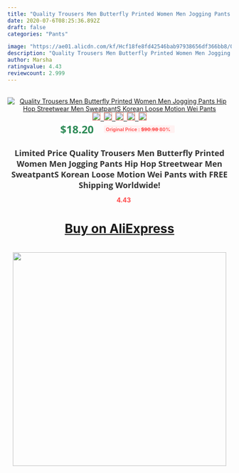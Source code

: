 ```yaml
---
title: "Quality Trousers Men Butterfly Printed Women Men Jogging Pants Hip Hop Streetwear Men SweatpantS Korean Loose Motion Wei Pants"
date: 2020-07-6T08:25:36.892Z
draft: false
categories: "Pants"

image: "https://ae01.alicdn.com/kf/Hcf18fe8fd42546bab97938656df366bb8/Quality-Trousers-Men-Butterfly-Printed-Women-Men-Jogging-Pants-Hip-Hop-Streetwear-Men-SweatpantS-Korean-Loose.jpg"
description: "Quality Trousers Men Butterfly Printed Women Men Jogging Pants Hip Hop Streetwear Men SweatpantS Korean Loose Motion Wei Pants"
author: Marsha
ratingvalue: 4.43
reviewcount: 2.999
---
```

<br>
<div style="text-align: center;">
<a href="https://s.click.aliexpress.com/e/_Afdsev" target="_blank" rel="nofollow noopener noreferrer"><img alt="Quality Trousers Men Butterfly Printed Women Men Jogging Pants Hip Hop Streetwear Men SweatpantS Korean Loose Motion Wei Pants" class="magnifier-image" src="https://ae01.alicdn.com/kf/Hcf18fe8fd42546bab97938656df366bb8/Quality-Trousers-Men-Butterfly-Printed-Women-Men-Jogging-Pants-Hip-Hop-Streetwear-Men-SweatpantS-Korean-Loose.jpg_640x640.jpg">
<br>
<img style="border:1px solid salmon" src="https://ae01.alicdn.com/kf/Hcf18fe8fd42546bab97938656df366bb8/Quality-Trousers-Men-Butterfly-Printed-Women-Men-Jogging-Pants-Hip-Hop-Streetwear-Men-SweatpantS-Korean-Loose.jpg_120x120.jpg">&nbsp;&nbsp;<img style="border:1px solid salmon" src="https://ae01.alicdn.com/kf/Hf437f995ba014f4ea689998f77c9e4c8G/Quality-Trousers-Men-Butterfly-Printed-Women-Men-Jogging-Pants-Hip-Hop-Streetwear-Men-SweatpantS-Korean-Loose.jpg_120x120.jpg">&nbsp;&nbsp;<img style="border:1px solid salmon" src="https://ae01.alicdn.com/kf/H5bcdf46c3c2740ac89adf1a0deb97cb5Q/Quality-Trousers-Men-Butterfly-Printed-Women-Men-Jogging-Pants-Hip-Hop-Streetwear-Men-SweatpantS-Korean-Loose.jpg_120x120.jpg">&nbsp;&nbsp;<img style="border:1px solid salmon" src="https://ae01.alicdn.com/kf/H80778e8d27454e6c9fbba1adc15a5268l/Quality-Trousers-Men-Butterfly-Printed-Women-Men-Jogging-Pants-Hip-Hop-Streetwear-Men-SweatpantS-Korean-Loose.jpg_120x120.jpg">&nbsp;&nbsp;<img style="border:1px solid salmon" src="https://ae01.alicdn.com/kf/Hd4d3e706a5254762a51ed28f13982a900/Quality-Trousers-Men-Butterfly-Printed-Women-Men-Jogging-Pants-Hip-Hop-Streetwear-Men-SweatpantS-Korean-Loose.jpg_120x120.jpg"></a></div><br0>
<div style="text-align: center;"><span style="background-color: white; border: 0px; box-sizing: border-box; color: seagreen; display: inline-block; font-family: &quot;open sans&quot; , &quot;arial&quot; , &quot;helvetica&quot; , sans-serif , &quot;heiti&quot;; font-size: 24px; font-stretch: inherit; font-weight: 700; line-height: inherit; margin: 0px 10px 0px 0px; padding: 0px; vertical-align: middle;">$18.20 </span>
<span style="background: rgb(255 , 241 , 241); border-radius: 3px; border: 0px; box-sizing: border-box; color: #ff4747; display: inline-block; font-family: inherit; font-size: 12px; font-stretch: inherit; font-style: inherit; font-variant: inherit; font-weight: 600; line-height: inherit; margin: 0px; padding: 2px 5px; transform: scale(0.9); vertical-align: middle;">Original Price : <b style="text-decoration: line-through;">$90.98 </b> 80%&nbsp;&nbsp;</span></div>
<h1 style="color: #333333; display: inline-block; font-family: &quot;open sans&quot; , &quot;arial&quot; , &quot;helvetica&quot; , sans-serif , &quot;heiti&quot;; font-size: 18px; font-stretch: inherit; font-weight: 700; text-align: center;">Limited Price Quality Trousers Men Butterfly Printed Women Men Jogging Pants Hip Hop Streetwear Men SweatpantS Korean Loose Motion Wei Pants with FREE Shipping Worldwide!</h1>
<div style="color: #ff4747; text-align: center;">
<img src="https://4.bp.blogspot.com/-M0ZcTcb-5uY/XleCXlxnR4I/AAAAAAAAAEc/OrjgMkXV1oMQFaCRZj5HQwOCBcu3w1FegCPcBGAYYCw/s1600/star.png" style="height: 15px;">&nbsp;<b>4.43</b></div>
<div class="button_cont" align="center"><a class="buynow_a" href="https://s.click.aliexpress.com/e/_Afdsev" target="_blank" rel="nofollow noopener noreferrer"><H1>Buy on AliExpress</H1></a></div><br>
<div class="separator" style="clear: both; text-align: center;">
<img src="https://lh3.googleusercontent.com/-pTy5HemUv9M/XlePHvY0dAI/AAAAAAAAAE4/0nX5iRUoIWY8eMW9Dpxeirr157OZliDIgCLcBGAsYHQ/s1600/badge.gif" width="480">
</div>
